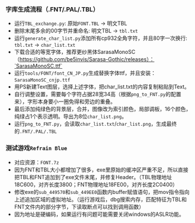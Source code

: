 ### 字库生成流程（.FNT/.PAL/.TBL）
* 运行`TBL_exchange.py`: 原始`FONT.TBL` -> 明文TBL
* 删除末尾多余的00字节并重命名: 明文TBL -> `tbl.txt`
* 运行`generate_char_list.py`添加所有cp932全角字符，并且80字一次换行: `tbl.txt` -> `char_list.txt`
* 下载合适的等宽字体，推荐更纱黑体SarasaMonoSC（https://github.com/be5invis/Sarasa-Gothic/releases）：`SarasaMonoSC.ttf`
* 运行`tools/FONT/font_CN_JP.py`生成替换字体ttf，并且安装：`SarasaMonoSC_cnjp.ttf`
* 用PS新建Text图层，选择上述字体，把char_list.txt的内容复制粘贴到Text。
* 自行调整设置，需要每个字符占据28宽34高（根据`png_to_FNT.py`的配置来），字形本身要小一圈免得和旁边的重叠。
* 最后添加纯绿色的背景层，合并，图像改为索引颜色，局部调板，16个颜色，纯绿占1个表示透明。导出为8位`char_list.png`。
* 运行`png_to_FNT.py`，会读取`char_list.txt`/`char_list.png`，生成最终的`.FNT/.PAL/.TBL`

### 测试游戏`Refrain Blue`
* 对应资源：`FONT.7z`
* 因为FNT和TBL大小都增加了很多，exe里原始的缓冲区严重不足，所以直接把TBL和FNT追加到了exe文件末尾，并修复Header。（TBL物理地址18C600，对齐长度3800；FNT物理地址18FE00，对齐长度2C0400）
* 修改exe的`sub_449570`和`sub_449EE0`函数内buffer赋值语句，把mov指令指向上述追加区域的虚拟地址。（运行游戏后，dbg搜索内存，匹配特征为TBL和FNT文件内的部分字节，下读取断点可以找到调用函数）
* 因为地址是硬编码，如果运行有问题可能需要关闭windows的ASLR功能。

